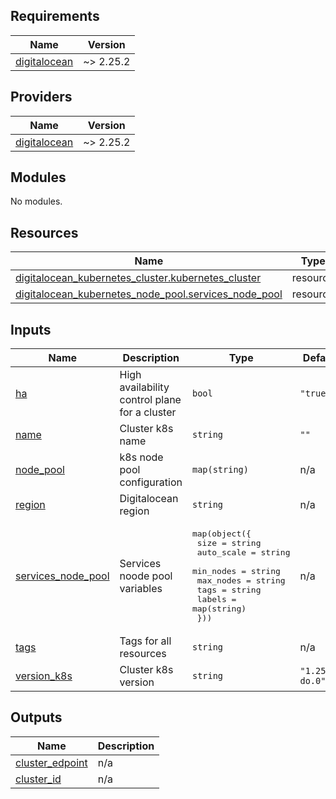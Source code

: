 <!-- BEGIN_TF_DOCS -->
## Requirements

| Name | Version |
|------|---------|
| <a name="requirement_digitalocean"></a> [digitalocean](#requirement\_digitalocean) | ~> 2.25.2 |

## Providers

| Name | Version |
|------|---------|
| <a name="provider_digitalocean"></a> [digitalocean](#provider\_digitalocean) | ~> 2.25.2 |

## Modules

No modules.

## Resources

| Name | Type |
|------|------|
| [digitalocean_kubernetes_cluster.kubernetes_cluster](https://registry.terraform.io/providers/digitalocean/digitalocean/latest/docs/resources/kubernetes_cluster) | resource |
| [digitalocean_kubernetes_node_pool.services_node_pool](https://registry.terraform.io/providers/digitalocean/digitalocean/latest/docs/resources/kubernetes_node_pool) | resource |

## Inputs

| Name | Description | Type | Default | Required |
|------|-------------|------|---------|:--------:|
| <a name="input_ha"></a> [ha](#input\_ha) | High availability control plane for a cluster | `bool` | `"true"` | no |
| <a name="input_name"></a> [name](#input\_name) | Cluster k8s name | `string` | `""` | no |
| <a name="input_node_pool"></a> [node\_pool](#input\_node\_pool) | k8s node pool configuration | `map(string)` | n/a | yes |
| <a name="input_region"></a> [region](#input\_region) | Digitalocean region | `string` | n/a | yes |
| <a name="input_services_node_pool"></a> [services\_node\_pool](#input\_services\_node\_pool) | Services noode pool variables | <pre>map(object({<br>    size       = string<br>    auto_scale = string<br>    min_nodes  = string<br>    max_nodes  = string<br>    tags       = string<br>    labels     = map(string)<br>  }))</pre> | n/a | yes |
| <a name="input_tags"></a> [tags](#input\_tags) | Tags for all resources | `string` | n/a | yes |
| <a name="input_version_k8s"></a> [version\_k8s](#input\_version\_k8s) | Cluster k8s version | `string` | `"1.25.4-do.0"` | no |

## Outputs

| Name | Description |
|------|-------------|
| <a name="output_cluster_edpoint"></a> [cluster\_edpoint](#output\_cluster\_edpoint) | n/a |
| <a name="output_cluster_id"></a> [cluster\_id](#output\_cluster\_id) | n/a |

<!-- END_TF_DOCS -->
